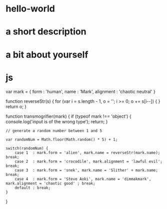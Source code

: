 # hello-world
# a short description
# a bit about yourself


# js

var mark = { 
	form : 'human',
	name : 'Mark',
	alignment : 'chaotic neutral'
	}

function reverseStr(s) {
  for (var i = s.length - 1, o = ''; i >= 0; o += s[i--]) { }
  return o;
}


function transmogrifier(mark) {
	if (typeof mark !== 'object') { 
		console.log('input is of the wrong type'); 
		return;
	}
	
	// generate a random number between 1 and 5
	
	var randomNum = Math.floor(Math.random() * 5) + 1;
	
	switch(randomNum) {
		case 1  : mark.form = 'alien', mark.name = reverseStr(mark.name); break;
		case 2  : mark.form = 'crocodile', mark.alignment = 'lawful evil'; break;
  		case 3  : mark.form = 'snek', mark.name = 'Slither' + mark.name; break;
  		case 4  : mark.form = 'Steve Aoki', mark.name = 'dimmakmark', mark.alignment = 'chaotic good' ; break;
  		default : break;
	}
}
